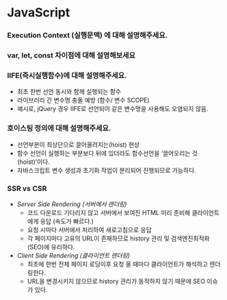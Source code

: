 # JavaScript  

### Execution Context (실행문맥) 에 대해 설명해주세요.


### var, let, const 차이점에 대해 설명해보세요 


### IIFE(즉시실행함수)에 대해 설명해주세요. 
- 최초 한번 선언 동시와 함께 실행되는 함수<br>
- 라이브러리 간 변수명 충돌 예방 (함수/ 변수 SCOPE)<br>
- 예시로, jQuery 경우 IIFE로 선언되어 같은 변수명을 사용해도 오염되지 않음.

### 호이스팅 정의에 대해 설명해주세요. 
- 선언부분이 최상단으로 끌어올려지는(hoist) 현상<br>
- 함수 선언이 실행하는 부분보다 뒤에 있더라도 함수선언을 ‘끌어오리는 것(hoist)’이다.<br>
- 자바스크립트 변수 생성과 초기화 작업이 분리되어 진행되므로 가능하다.


### SSR vs CSR 
- <em>Server Side Rendering (서버에서 렌더링)</em><br>
     - 코드 다운로드 기다리지 않고 서버에서 보여진 HTML 미리 준비해 클라이언트에게 응답 (속도가 빠르다.)<br>
     - 요청 시마다 서버에서 처리하여 새로고침으로 응답<br>
     - 각 페이지마다 고유의 URL이 존재하므로 history 관리 및 검색엔진최적화(SEO)에 유리하다.<br>
- <em>Client Side Rendering (클라이언트 렌더링)</em><br>
     - 최초에 한번 전체 페이지 로딩이후 요청 올 때마다 클라이언트가 해석하고 렌더링한다.<br>
     - URL을 변경시키지 않으므로 history 관리가 동작하지 않기 때문에 SEO 이슈가 있다.
